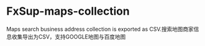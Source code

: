 # FxSup-maps-collection
Maps search business address collection is exported as CSV.搜索地图商家信息收集导出为CSV，支持GOOGLE地图与百度地图
